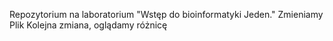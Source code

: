Repozytorium na laboratorium "Wstęp do bioinformatyki Jeden."
Zmieniamy Plik
Kolejna zmiana, oglądamy różnicę

